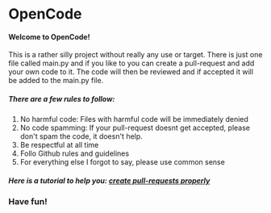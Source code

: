 # OpenCode
#### Welcome to OpenCode!
This is a rather silly project without really any use or target. There is just one file called main.py and if you like to you can create a pull-request and add your own code to it. The code will then be reviewed and if accepted it will be added to the main.py file.

##### There are a few rules to follow:
1. No harmful code: Files with harmful code will be immediately denied
2. No code spamming: If your pull-request doesnt get accepted, please don't spam the code, it doesn't help.
3. Be respectful at all time
4. Follo Github rules and guidelines
5. For everything else I forgot to say, please use common sense

##### Here is a tutorial to help you: [create pull-requests properly](https://medium.com/javascript-in-plain-english/how-to-contribute-to-a-github-repository-project-78f777623f18)

### Have fun!
